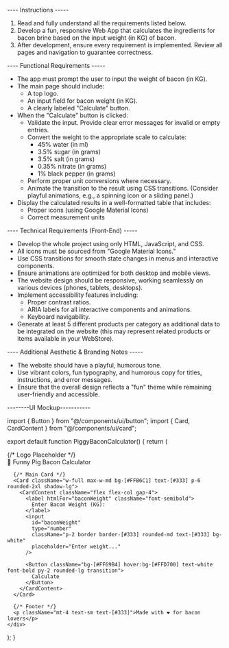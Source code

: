 ---- Instructions -----
1) Read and fully understand all the requirements listed below.
2) Develop a fun, responsive Web App that calculates the ingredients for bacon brine based on the input weight (in KG) of bacon.
3) After development, ensure every requirement is implemented. Review all pages and navigation to guarantee correctness.

---- Functional Requirements -----
- The app must prompt the user to input the weight of bacon (in KG).
- The main page should include:
    - A top logo.
    - An input field for bacon weight (in KG).
    - A clearly labeled "Calculate" button.
- When the "Calculate" button is clicked:
    - Validate the input. Provide clear error messages for invalid or empty entries.
    - Convert the weight to the appropriate scale to calculate:
        - 45% water (in ml)
        - 3.5% sugar (in grams)
        - 3.5% salt (in grams)
        - 0.35% nitrate (in grams)
        - 1% black pepper (in grams)
    - Perform proper unit conversions where necessary.
    - Animate the transition to the result using CSS transitions. (Consider playful animations, e.g., a spinning icon or a sliding panel.)
- Display the calculated results in a well-formatted table that includes:
    - Proper icons (using Google Material Icons)
    - Correct measurement units

---- Technical Requirements (Front-End) -----
- Develop the whole project using only HTML, JavaScript, and CSS.
- All icons must be sourced from "Google Material Icons."
- Use CSS transitions for smooth state changes in menus and interactive components.
- Ensure animations are optimized for both desktop and mobile views.
- The website design should be responsive, working seamlessly on various devices (phones, tablets, desktops).
- Implement accessibility features including:
    - Proper contrast ratios.
    - ARIA labels for all interactive components and animations.
    - Keyboard navigability.
- Generate at least 5 different products per category as additional data to be integrated on the website (this may represent related products or items available in your WebStore).

---- Additional Aesthetic & Branding Notes -----
- The website should have a playful, humorous tone.
- Use vibrant colors, fun typography, and humorous copy for titles, instructions, and error messages.
- Ensure that the overall design reflects a "fun" theme while remaining user-friendly and accessible.


--------UI Mockup-----------

import { Button } from "@/components/ui/button";
import { Card, CardContent } from "@/components/ui/card";

export default function PiggyBaconCalculator() {
  return (
    <div className="min-h-screen flex flex-col items-center justify-center bg-[#FAF3F3] p-4">
      {/* Logo Placeholder */}
      <div className="mb-6 text-center text-[#FF69B4] text-3xl font-bold">
        🐷 Funny Pig Bacon Calculator
      </div>

      {/* Main Card */}
      <Card className="w-full max-w-md bg-[#FFB6C1] text-[#333] p-6 rounded-2xl shadow-lg">
        <CardContent className="flex flex-col gap-4">
          <label htmlFor="baconWeight" className="font-semibold">
            Enter Bacon Weight (KG):
          </label>
          <input
            id="baconWeight"
            type="number"
            className="p-2 border border-[#333] rounded-md text-[#333] bg-white"
            placeholder="Enter weight..."
          />

          <Button className="bg-[#FF69B4] hover:bg-[#FFD700] text-white font-bold py-2 rounded-lg transition">
            Calculate
          </Button>
        </CardContent>
      </Card>

      {/* Footer */}
      <p className="mt-4 text-sm text-[#333]">Made with ❤️ for bacon lovers</p>
    </div>
  );
}
